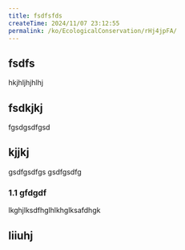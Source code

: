 ```yaml
---
title: fsdfsfds
createTime: 2024/11/07 23:12:55
permalink: /ko/EcologicalConservation/rHj4jpFA/
---
```


## fsdfs
hkjhljhjhlhj
## fsdkjkj

fgsdgsdfgsd

## kjjkj

gsdfgsdfgs
gsdfgsdfg

### 1.1 gfdgdf


lkghjlksdfhglhlkhglksafdhgk

## liiuhj

